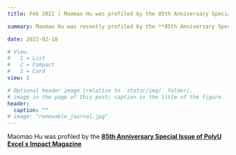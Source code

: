 ```yaml
---
title: Feb 2022 | Maomao Hu was profiled by the 85th Anniversary Special Issue of PolyU Excel x Impact Magazine.

summary: Maomao Hu was recently profiled by the **85th Anniversary Special Issue of PolyU Excel x Impact Magazine**.

date: 2022-02-18

# View.
#   1 = List
#   2 = Compact
#   3 = Card
view: 2

# Optional header image (relative to `static/img/` folder).
# image in the page of this post; caption is the title of the figure.
header:
  caption: ""   
# image: "renewable_journal.jpg"   
---
```



Maomao Hu was profiled by the [**85th Anniversary Special Issue of PolyU Excel x Impact Magazine**](https://www.polyu.edu.hk/publications/excelximpact/issue/202112/education/polyu-phd-graduates-shine-in-academia)




